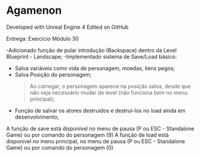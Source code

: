 # Agamenon

Developed with Unreal Engine 4
Edited on GitHub

Entrega: Exercício Módulo 30

-Adicionado função de pular introdução (Backspace) dentro da Level Blueprint - Landscape;
-Implementado sistema de Save/Load básico:
  - Salva variáveis como vida de personagem, moedas, itens pegos;
  - Salva Posição do personagem;
    > Ao carregar, o personagem aparece na posição salva, desde que não seja necessário mudar de level (não funciona bem no menu principal);
  - Função de salvar os atores destruídos e destruí-los no load ainda em desenvolvimento;

A função de save está disponível no menu de pausa (P ou ESC - Standalone Game) ou por comando do personagem (9)
A função de load está disponível no menu principal, no menu de pausa (P ou ESC - Standalone Game) ou por comando do personagem (0)
